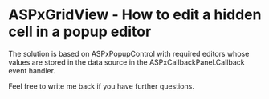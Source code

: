 # ASPxGridView - How to edit a hidden cell in a popup editor


<p>The solution is based on ASPxPopupControl with required editors whose values are stored in the data source in the ASPxCallbackPanel.Callback event handler.</p><p>Feel free to write me back if you have further questions.</p>

<br/>


